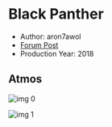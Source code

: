 # Black Panther

* Author: aron7awol
* [Forum Post](https://www.avsforum.com/threads/bass-eq-for-filtered-movies.2995212/post-56735720)
* Production Year: 2018

## Atmos

![img 0](https://i.imgur.com/CWMoEc3.jpg)

![img 1](https://i.imgur.com/SbKOWwj.jpg)

